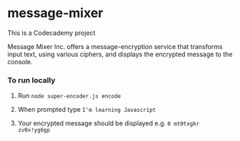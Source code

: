# message-mixer

This is a Codecademy project

Message Mixer Inc. offers a message-encryption service that transforms input text, using various ciphers, and displays the encrypted message to the console.

### To run locally

1. Run `node super-encoder.js encode`

2. When prompted type `I'm learning Javascript`

3. Your encrypted message should be displayed e.g. `0 mt0txgkr zv0x!yg6gp`
